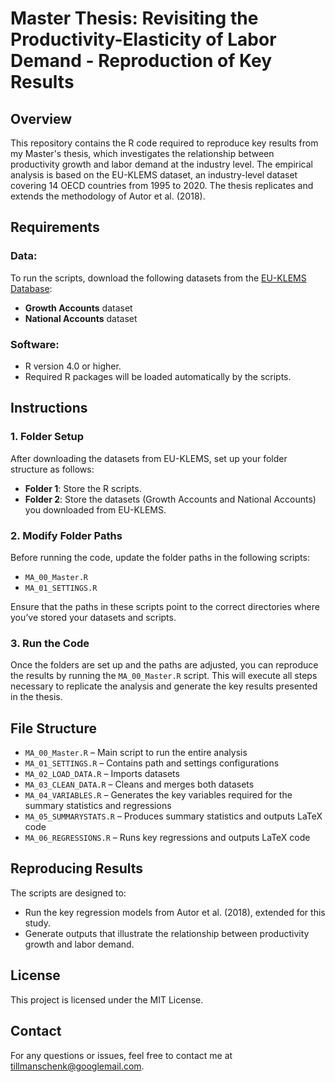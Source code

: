 # Master Thesis: Revisiting the Productivity-Elasticity of Labor Demand - Reproduction of Key Results

## Overview
This repository contains the R code required to reproduce key results from my Master's thesis, which investigates the relationship between productivity growth and labor demand at the industry level. The empirical analysis is based on the EU-KLEMS dataset, an industry-level dataset covering 14 OECD countries from 1995 to 2020. The thesis replicates and extends the methodology of Autor et al. (2018).

## Requirements

### Data:
To run the scripts, download the following datasets from the [EU-KLEMS Database](https://euklems-intanprod-llee.luiss.it/download/):
- **Growth Accounts** dataset
- **National Accounts** dataset

### Software:
- R version 4.0 or higher.  
- Required R packages will be loaded automatically by the scripts.

## Instructions

### 1. Folder Setup
After downloading the datasets from EU-KLEMS, set up your folder structure as follows:
- **Folder 1**: Store the R scripts.
- **Folder 2**: Store the datasets (Growth Accounts and National Accounts) you downloaded from EU-KLEMS.

### 2. Modify Folder Paths
Before running the code, update the folder paths in the following scripts:
- `MA_00_Master.R`
- `MA_01_SETTINGS.R`

Ensure that the paths in these scripts point to the correct directories where you’ve stored your datasets and scripts.

### 3. Run the Code
Once the folders are set up and the paths are adjusted, you can reproduce the results by running the `MA_00_Master.R` script. This will execute all steps necessary to replicate the analysis and generate the key results presented in the thesis.

## File Structure
- `MA_00_Master.R` – Main script to run the entire analysis
- `MA_01_SETTINGS.R` – Contains path and settings configurations
- `MA_02_LOAD_DATA.R` – Imports datasets
- `MA_03_CLEAN_DATA.R` – Cleans and merges both datasets
- `MA_04_VARIABLES.R` – Generates the key variables required for the summary statistics and regressions
- `MA_05_SUMMARYSTATS.R` – Produces summary statistics and outputs LaTeX code
- `MA_06_REGRESSIONS.R` – Runs key regressions and outputs LaTeX code

## Reproducing Results
The scripts are designed to:
- Run the key regression models from Autor et al. (2018), extended for this study.
- Generate outputs that illustrate the relationship between productivity growth and labor demand.

## License
This project is licensed under the MIT License.

## Contact
For any questions or issues, feel free to contact me at [tillmanschenk@googlemail.com](mailto:tillmanschenk@googlemail.com).
